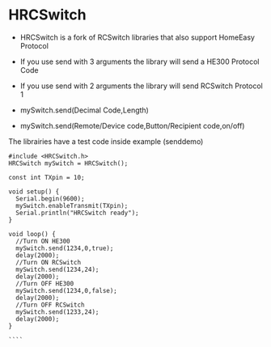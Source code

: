 HRCSwitch
=========
* HRCSwitch is a fork of RCSwitch libraries that also support HomeEasy Protocol
* If you use send with 3 arguments the library will send a HE300 Protocol Code
* If you use send with 2 arguments the library will send RCSwitch Protocol 1

* mySwitch.send(Decimal Code,Length)
* mySwitch.send(Remote/Device code,Button/Recipient code,on/off)


The librairies have a test code inside example (senddemo)

`````
#include <HRCSwitch.h>
HRCSwitch mySwitch = HRCSwitch();

const int TXpin = 10;

void setup() {
  Serial.begin(9600);
  mySwitch.enableTransmit(TXpin);
  Serial.println("HRCSwitch ready");
}

void loop() {
  //Turn ON HE300 
  mySwitch.send(1234,0,true);
  delay(2000);
  //Turn ON RCSwitch
  mySwitch.send(1234,24);
  delay(2000);
  //Turn OFF HE300 
  mySwitch.send(1234,0,false);
  delay(2000);
  //Turn OFF RCSwitch
  mySwitch.send(1233,24);
  delay(2000);
}

````
